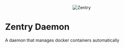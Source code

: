 <div align="center">
    <img src="https://avatars0.githubusercontent.com/u/43072529?s=128" alt="Zentry"/>
</div>

# Zentry Daemon
A daemon that manages docker containers automatically
